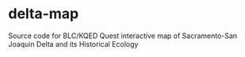 delta-map
=========

Source code for BLC/KQED Quest interactive map of Sacramento-San Joaquin Delta and its Historical Ecology

